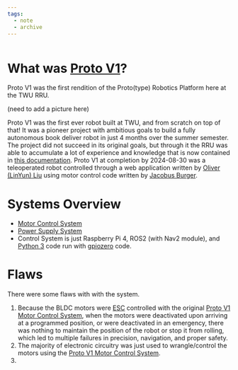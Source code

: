 ```yaml
---
tags:
  - note
  - archive
---
```

```table-of-contents
```

# What was [Proto V1](Archive/Proto%20V1/Proto%20V1.md)?
Proto V1 was the first rendition of the Proto(type) Robotics Platform here at the TWU RRU.


(need to add a picture here)


Proto V1 was the first ever robot built at TWU, and from scratch on top of that! It was a pioneer project with ambitious goals to build a fully autonomous book deliver robot in just 4 months over the summer semester.
The project did not succeed in its original goals, but through it the RRU was able to accumulate a lot of experience and knowledge that is now contained in [this documentation](Welcome.md).
Proto V1 at completion by 2024-08-30 was a teleoperated robot controlled through a web application written by [Oliver (LinYun) Liu](People/Oliver%20(LinYun)%20Liu.md) using motor control code written by [Jacobus Burger](People/Jacobus%20Burger.md).

# Systems Overview
- [Motor Control System](Archive/Proto%20V1/Proto%20V1%20Motor%20Control%20System%20Overview.md)
- [Power Supply System](Archive/Proto%20V1/Proto%20V1%20Power%20Supply%20System.md)
- Control System is just Raspberry Pi 4, ROS2 (with Nav2 module), and [Python 3](https://www.python.org/) code run with [gpiozero](https://gpiozero.readthedocs.io/en/latest/) code.

# Flaws

There were some flaws with with the system.
1. Because the BLDC motors were [ESC](https://www.tytorobotics.com/blogs/articles/what-is-an-esc-how-does-an-esc-work?srsltid=AfmBOopTrgME3qIPAx8bXEjr9je65uH3d2aY-UnsB7Ey80KPHAqlsR3q) controlled with the original [Proto V1 Motor Control System](Archive/Proto%20V1/Proto%20V1%20Motor%20Control%20System%20Overview.md), when the motors were deactivated upon arriving at a programmed position, or were deactivated in an emergency, there was nothing to maintain the position of the robot or stop it from rolling, which led to multiple failures in precision, navigation, and proper safety.
2. The majority of electronic circuitry was just used to wrangle/control the motors using the [Proto V1 Motor Control System](Archive/Proto%20V1/Proto%20V1%20Motor%20Control%20System%20Overview.md).
3. 
